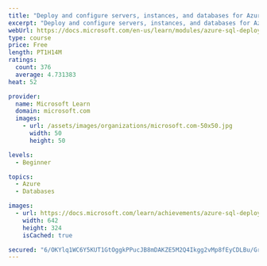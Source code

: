 ```yaml
---
title: "Deploy and configure servers, instances, and databases for Azure SQL"
excerpt: "Deploy and configure servers, instances, and databases for Azure SQL"
webUrl: https://docs.microsoft.com/en-us/learn/modules/azure-sql-deploy-configure/
type: course
price: Free
length: PT1H14M
ratings:
  count: 376
  average: 4.731383
heat: 52

provider:
  name: Microsoft Learn
  domain: microsoft.com
  images:
    - url: /assets/images/organizations/microsoft.com-50x50.jpg
      width: 50
      height: 50

levels:
  - Beginner

topics:
  - Azure
  - Databases

images:
  - url: https://docs.microsoft.com/learn/achievements/azure-sql-deploy-configure-social.png
    width: 642
    height: 324
    isCached: true

secured: "6/OKYlq1WC6Y5KUT1GtOggkPPucJB8mDAKZE5M2Q4Ikgg2vMp8fEyCDLBu/GrkqVlX97MnHP2G6WbYwMi8/coTfVuC5O/Wv3UkdPvkRXPUa2L3k3nweBJJMiHWtgLBJ5lcS1m7X4ieASqp2izGgVu4l4u5zWF6DpQtGRiQBlb0rFXyAQlOLAOPQUEMrW/EyIjBBjKmS6rg2Nr8o8GJp+MAWhm0SKUK5IWqvGF3idwfvchJifaLOyikW1Ky4AoocZahOfbZIvES6rZnoVPxRhHaIxz/NTiXZz5Bo4cqu7K5xDEiD1KOErzC/gpKHL9H6HpTe3jN6+LzxZRsMOsqXes2zEkGBmjQNqVGdBd9sKprqDUqi9TWltSP1sMK3VzrMv5g/H4lKboHjC1B235hqmYamEIPtMNnPmsccpSQlxMxc=;Vs+D4ldDszkncm4JYlsqFg=="
---
```


